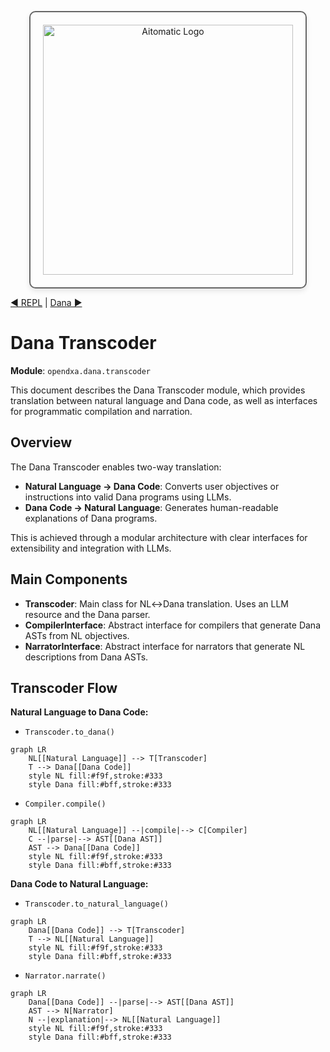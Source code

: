 <p align="center">
  <img src="https://cdn.prod.website-files.com/62a10970901ba826988ed5aa/62d942adcae82825089dabdb_aitomatic-logo-black.png" alt="Aitomatic Logo" width="400" style="border: 2px solid #666; border-radius: 10px; padding: 20px; box-shadow: 0 4px 8px rgba(0,0,0,0.1);"/>
</p>

[◀ REPL](./repl.md) | [Dana ▶︎](./dana.md)

# Dana Transcoder

**Module**: `opendxa.dana.transcoder`

This document describes the Dana Transcoder module, which provides translation between natural language and Dana code, as well as interfaces for programmatic compilation and narration.

## Overview

The Dana Transcoder enables two-way translation:
- **Natural Language → Dana Code**: Converts user objectives or instructions into valid Dana programs using LLMs.
- **Dana Code → Natural Language**: Generates human-readable explanations of Dana programs.

This is achieved through a modular architecture with clear interfaces for extensibility and integration with LLMs.

## Main Components

- **Transcoder**: Main class for NL↔︎Dana translation. Uses an LLM resource and the Dana parser.
- **CompilerInterface**: Abstract interface for compilers that generate Dana ASTs from NL objectives.
- **NarratorInterface**: Abstract interface for narrators that generate NL descriptions from Dana ASTs.

## Transcoder Flow

**Natural Language to Dana Code:**

- `Transcoder.to_dana()`

```mermaid
graph LR
    NL[[Natural Language]] --> T[Transcoder]
    T --> Dana[[Dana Code]]
    style NL fill:#f9f,stroke:#333
    style Dana fill:#bff,stroke:#333
```

- `Compiler.compile()`

```mermaid
graph LR
    NL[[Natural Language]] --|compile|--> C[Compiler]
    C --|parse|--> AST[[Dana AST]]
    AST --> Dana[[Dana Code]]
    style NL fill:#f9f,stroke:#333
    style Dana fill:#bff,stroke:#333
``` 

**Dana Code to Natural Language:**

- `Transcoder.to_natural_language()`

```mermaid
graph LR
    Dana[[Dana Code]] --> T[Transcoder]
    T --> NL[[Natural Language]]
    style NL fill:#f9f,stroke:#333
    style Dana fill:#bff,stroke:#333
```

- `Narrator.narrate()`

```mermaid
graph LR
    Dana[[Dana Code]] --|parse|--> AST[[Dana AST]]
    AST --> N[Narrator]
    N --|explanation|--> NL[[Natural Language]]
    style NL fill:#f9f,stroke:#333
    style Dana fill:#bff,stroke:#333
```
